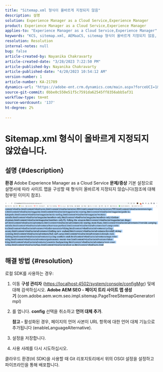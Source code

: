 ```yaml
---
title: "Sitemap.xml 형식이 올바르게 지정되지 않음"
description: 설명
solution: Experience Manager as a Cloud Service,Experience Manager
product: Experience Manager as a Cloud Service,Experience Manager
applies-to: "Experience Manager as a Cloud Service,Experience Manager"
keywords: "KCS, sitemap.xml, AEMaaCS, sitemap 형식이 올바르게 지정되지 않음, 페이지 트리 사이트 맵 생성기, 언어 대체"
resolution: Resolution
internal-notes: null
bug: false
article-created-by: Nayanika Chakravarty
article-created-date: "3/28/2023 7:22:50 PM"
article-published-by: Nayanika Chakravarty
article-published-date: "4/20/2023 10:54:12 AM"
version-number: 1
article-number: KA-21789
dynamics-url: "https://adobe-ent.crm.dynamics.com/main.aspx?forceUCI=1&pagetype=entityrecord&etn=knowledgearticle&id=a58337ec-9dcd-ed11-b597-6045bd0065b6"
source-git-commit: 0bbe0c550e51f5c7591da62545ff8356abb5af31
workflow-type: tm+mt
source-wordcount: '137'
ht-degree: 2%

---
```


# Sitemap.xml 형식이 올바르게 지정되지 않았습니다.

## 설명 {#description}

<b>환경</b>
Adobe Experience Manager as a Cloud Service
<b>문제/증상</b>
기본 설정으로 설명서에 따라 사이트 맵을 구성할 때 형식이 올바르게 지정되지 않습니다(참조에 대해 첨부된 이미지 참조).

![](assets/___3ee61370-b4d7-ed11-a7c7-6045bd006704___.png)


## 해결 방법 {#resolution}


로컬 SDK를 사용하는 경우:

1. 이동 <b>구성 관리자</b> ([https://localhost:4502/system/console/configMgr](http://localhost:4502/system/console/configMgr%29 "팔로우 링크")) 및에 대해 검색하십시오. <b>Adobe AEM SEO - 페이지 트리 사이트 맵 생성기</b> (com.adobe.aem.wcm.seo.impl.sitemap.PageTreeSitemapGeneratorImpl)


2. 를 엽니다. <b>config</b> 선택을 취소하고 <b>언어 대체 추가</b>.



   <b>참고 - </b>활성화된 경우, 페이지의 언어 사본이 URL 항목에 대한 언어 대체 기능으로 추가됩니다<b> </b>(enableLanguageAlternative).


3. 설정을 저장합니다.


4. 사용 사례를 다시 시도하십시오.


클라우드 환경(비 SDK)을 사용할 때 Git 리포지토리에서 위의 OSGI 설정을 설정하고 파이프라인을 통해 배포합니다.
